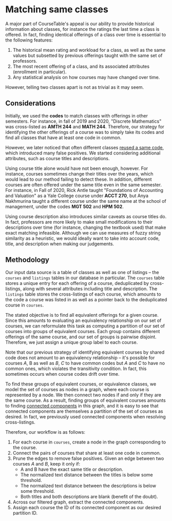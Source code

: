 # Matching same classes

A major part of CourseTable's appeal is our ability to provide historical information about classes, for instance the ratings the last time a class is offered. In fact, finding identical offerings of a class over time is essential to the following features:

1. The historical mean rating and workload for a class, as well as the same values but subsetted by previous offerings taught with the same set of professors.
2. The most recent offering of a class, and its associated attributes (enrollment in particular).
3. Any statistical analysis on how courses may have changed over time.

However, telling two classes apart is not as trivial as it may seem.

## Considerations

Initially, we used the **codes** to match classes with offerings in other semesters. For instance, in fall of 2019 and 2020, "Discrete Mathematics" was cross-listed as **AMTH 244** and **MATH 244**. Therefore, our strategy for identifying the other offerings of a course was to simply take its codes and find all classes that have at least one code in common.

However, we later noticed that often different classes [reused a same code](https://docs.google.com/document/d/1CjAwgnbwTu-BATFX6o4qDYUcaQNo4JQ_V36h6qL8hy0/edit#), which introduced many false positives. We started considering additional attributes, such as course titles and descriptions.

Using course title alone would have not been enough, however. For instance, courses sometimes change their titles over the years, which would lead to our method failing to detect these. In addition, different courses are often offered under the same title even in the same semester. For instance, in Fall of 2020, Rick Antle taught "Foundations of Accounting and Valuation" as a Yale College course under **ACCT 270**, but Anya Nakhmurina taught a different course under the same name at the school of management, under the codes **MGT 502** and **HPM 502**.

Using course description also introduces similar caveats as course titles do. In fact, professors are more likely to make small modifications to their descriptions over time (for instance, changing the textbook used) that make exact matching infeasible. Although we can use measures of fuzzy string similarity as a heuristic, we would ideally want to take into account code, title, and description when making our judgements.

## Methodology

Our input data source is a table of classes as well as one of listings – the `courses` and `listings` tables in our database in particular. The `courses` table stores a unique entry for each offering of a course, deduplicated by cross-listings, along with several attributes including title and description. The `listings` table stores the cross-listings of each course, which amounts to the code a course was listed in as well as a pointer back to the deduplicated course in `courses`.

The stated objective is to find all equivalent offerings for a given course. Since this amounts to evaluating an equivalency relationship on our set of courses, we can reformulate this task as computing a partition of our set of courses into groups of equivalent courses. Each group contains different offerings of the same course, and our set of groups is pairwise disjoint. Therefore, we just assign a unique group label to each course.

Note that our previous strategy of identifying equivalent courses by shared code does not amount to an equivalency relationship – it's possible for courses *A*, B as well as *B*, *C* to have common codes but *A* and *C* to have no common ones, which violates the transitivity condition. In fact, this sometimes occurs when course codes drift over time.

To find these groups of equivalent courses, or equivalence classes, we model the set of courses as nodes in a graph, where each course is represented by a node. We then connect two nodes if and only if they are the same course. As a result, finding groups of equivalent courses amounts to finding [connected components](https://en.wikipedia.org/wiki/Component_(graph_theory)) in this graph, and it is easy to see that connected components are themselves a partition of the set of courses as desired. In fact, we previously used connected components when resolving cross-listings.

Therefore, our workflow is as follows:

1. For each course in `courses`, create a node in the graph corresponding to the course.
2. Connect the pairs of courses that share at least one code in common.
3. Prune the edges to remove false positives. Given an edge between two courses *A* and *B*, keep it only if:
   - A and B have the exact same title or description.
   - The normalized text distance between the titles is below some threshold.
   - The normalized text distance between the descriptions is below some threshold.
   - Both titles and both descriptions are blank (benefit of the doubt).
4. Across our filtered graph, extract the connected components.
5. Assign each course the ID of its connected component as our desired partition ID.

